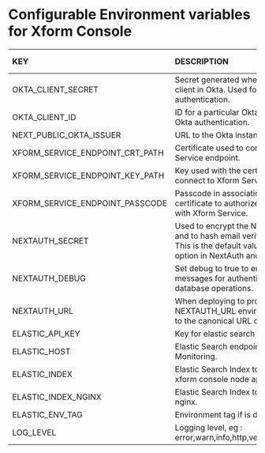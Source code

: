 # Configurable Environment variables for Xform Console

| KEY                             | DESCRIPTION                                                                                                                                             | DEFAULT VALUE | REQUIRED |
|:--------------------------------|:--------------------------------------------------------------------------------------------------------------------------------------------------------|:-------------:|:--------:|
| OKTA_CLIENT_SECRET              | Secret generated when creating a client in Okta. Used for Okta authentication.                                                                          |   undefined   |   true   |
| OKTA_CLIENT_ID                  | ID for a particular Okta client. Used for Okta authentication.                                                                                          |   undefined   |   true   |
| NEXT_PUBLIC_OKTA_ISSUER         | URL to the Okta instance.                                                                                                                               |   undefined   |   true   |
| XFORM_SERVICE_ENDPOINT_CRT_PATH | Certificate used to connect to Xform Service endpoint.                                                                                                  |   undefined   |   true   |
| XFORM_SERVICE_ENDPOINT_KEY_PATH | Key used with the certificate to connect to Xform Service endpoint.                                                                                     |   undefined   |   true   |
| XFORM_SERVICE_ENDPOINT_PASSCODE | Passcode in association with the certificate to authorize and connect with Xform Service.                                                               |   undefined   |   true   |
| NEXTAUTH_SECRET                 | Used to encrypt the NextAuth.js JWT, and to hash email verification tokens. This is the default value for the secret option in NextAuth and Middleware. |   undefined   |   true   |
| NEXTAUTH_DEBUG                  | Set debug to true to enable debug messages for authentication and database operations.                                                                  |     false     |  false   |
| NEXTAUTH_URL                    | When deploying to production, set the NEXTAUTH_URL environment variable to the canonical URL of your site.                                              |   undefined   |   true   |
| ELASTIC_API_KEY                 | Key for elastic search endpoint.                                                                                                                        |   undefined   |   true   |
| ELASTIC_HOST                    | Elastic Search endpoint used Monitoring.                                                                                                                |   undefined   |   true   |
| ELASTIC_INDEX                   | Elastic Search Index to be used for xform console node application.                                                                                     |   undefined   |   true   |
| ELASTIC_INDEX_NGINX             | Elastic Search Index to be used for nginx.                                                                                                              |   undefined   |   true   |
| ELASTIC_ENV_TAG                 | Environment tag if is dev or prod.                                                                                                                      |   undefined   |   true   |
| LOG_LEVEL                       | Logging level, eg : error,warn,info,http,verbose,debug,silly                                                                                            |     info      |  false   |
